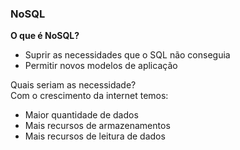 ### NoSQL

**O que é NoSQL?**
- Suprir as necessidades que o SQL não conseguia
- Permitir novos modelos de aplicação

Quais seriam as necessidade?<br>
Com o crescimento da internet temos:
- Maior quantidade de dados
- Mais recursos de armazenamentos
- Mais recursos de leitura de dados